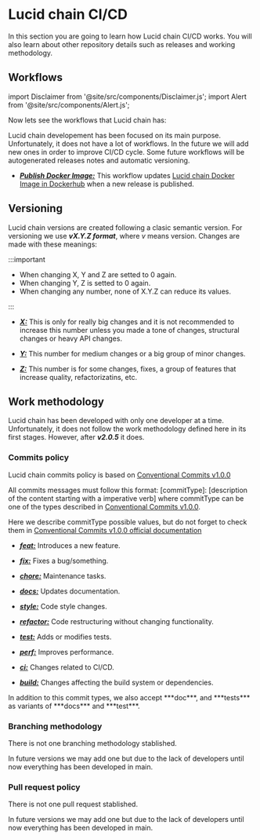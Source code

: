 # Lucid chain CI/CD

In this section you are going to learn how Lucid chain CI/CD works. You will also learn about other repository details such as releases and working methodology.

## Workflows

import Disclaimer from '@site/src/components/Disclaimer.js';
import Alert from '@site/src/components/Alert.js';

Now lets see the workflows that Lucid chain has:

<Disclaimer>
Lucid chain developement has been focused on its main purpose. Unfortunately, it does not have a lot of workflows. In the future we will add new ones in order to improve CI/CD cycle. Some future workflows will be autogenerated releases notes and automatic versioning.
</Disclaimer>

+ <u>***Publish Docker Image:***</u> This workflow updates [Lucid chain Docker Image in Dockerhub](https://hub.docker.com/r/lucidchain/lucidchain_wizard) when a new release is published.

## Versioning

Lucid chain versions are created following a clasic semantic version. For versioning we use ***vX.Y.Z format***, where *v* means version. Changes are made with these meanings:

:::important

+ When changing X, Y and Z are setted to 0 again.
+ When changing Y, Z is setted to 0 again.
+ When changing any number, none of X.Y.Z can reduce its values.

:::

+ <u>***X:***</u> This is only for really big changes and it is not recommended to increase this number unless you made a tone of changes, structural changes or heavy API changes.

+ <u>***Y:***</u> This number for medium changes or a big group of minor changes.

+ <u>***Z:***</u> This number is for some changes, fixes, a group of features that increase quality, refactorizatins, etc.

## Work methodology

Lucid chain has been developed with only one developer at a time. Unfortunately, it does not follow the work methodology defined here in its first stages. However, after
***v2.0.5*** it does.

### Commits policy

Lucid chain commits policy is based on [Conventional Commits v1.0.0](https://www.conventionalcommits.org/en/v1.0.0/#specification)

All commits messages must follow this format: [commitType]: [description of the content starting with a imperative verb] where commitType can be one of the types described in [Conventional Commits v1.0.0](https://www.conventionalcommits.org/en/v1.0.0/#specification).

Here we describe commitType possible values, but do not forget to check them in [Conventional Commits v1.0.0 official documentation](https://www.conventionalcommits.org/en/v1.0.0/#specification)

+ <u>***feat:***</u> Introduces a new feature.

+ <u>***fix:***</u> Fixes a bug/something.

+ <u>***chore:***</u> Maintenance tasks.

+ <u>***docs:***</u> Updates documentation.

+ <u>***style:***</u> Code style changes.

+ <u>***refactor:***</u> Code restructuring without changing functionality.

+ <u>***test:***</u> Adds or modifies tests.

+ <u>***perf:***</u> Improves performance.

+ <u>***ci:***</u> Changes related to CI/CD.

+ <u>***build:***</u> Changes affecting the build system or dependencies.

<Disclaimer>
In addition to this commit types, we also accept ***doc***, and ***tests*** as variants of ***docs*** and ***test***.
</Disclaimer>

### Branching methodology

There is not one branching methodology stablished.

<Disclaimer>
In future versions we may add one but due to the lack of developers until now everything has been developed in main.
</Disclaimer>

### Pull request policy

There is not one pull request stablished.

<Disclaimer>
In future versions we may add one but due to the lack of developers until now everything has been developed in main.
</Disclaimer>
